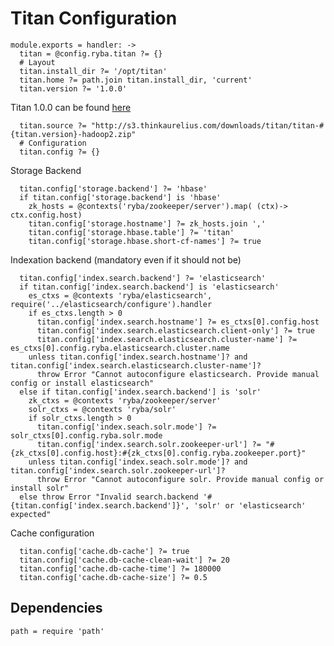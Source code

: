
# Titan Configuration

    module.exports = handler: ->
      titan = @config.ryba.titan ?= {}
      # Layout
      titan.install_dir ?= '/opt/titan'
      titan.home ?= path.join titan.install_dir, 'current'
      titan.version ?= '1.0.0'

Titan 1.0.0 can be found [here](http://s3.thinkaurelius.com/downloads/titan/titan-#{titan.version}-hadoop2.zip)

      titan.source ?= "http://s3.thinkaurelius.com/downloads/titan/titan-#{titan.version}-hadoop2.zip"
      # Configuration
      titan.config ?= {}

Storage Backend

      titan.config['storage.backend'] ?= 'hbase'
      if titan.config['storage.backend'] is 'hbase'
        zk_hosts = @contexts('ryba/zookeeper/server').map( (ctx)-> ctx.config.host)
        titan.config['storage.hostname'] ?= zk_hosts.join ','
        titan.config['storage.hbase.table'] ?= 'titan'
        titan.config['storage.hbase.short-cf-names'] ?= true

Indexation backend (mandatory even if it should not be)

      titan.config['index.search.backend'] ?= 'elasticsearch'
      if titan.config['index.search.backend'] is 'elasticsearch'
        es_ctxs = @contexts 'ryba/elasticsearch', require('../elasticsearch/configure').handler
        if es_ctxs.length > 0
          titan.config['index.search.hostname'] ?= es_ctxs[0].config.host
          titan.config['index.search.elasticsearch.client-only'] ?= true
          titan.config['index.search.elasticsearch.cluster-name'] ?= es_ctxs[0].config.ryba.elasticsearch.cluster.name
        unless titan.config['index.search.hostname']? and titan.config['index.search.elasticsearch.cluster-name']?
          throw Error "Cannot autoconfigure elasticsearch. Provide manual config or install elasticsearch"
      else if titan.config['index.search.backend'] is 'solr'
        zk_ctxs = @contexts 'ryba/zookeeper/server'
        solr_ctxs = @contexts 'ryba/solr'
        if solr_ctxs.length > 0
          titan.config['index.seach.solr.mode'] ?= solr_ctxs[0].config.ryba.solr.mode
          titan.config['index.search.solr.zookeeper-url'] ?= "#{zk_ctxs[0].config.host}:#{zk_ctxs[0].config.ryba.zookeeper.port}"
        unless titan.config['index.seach.solr.mode']? and titan.config['index.search.solr.zookeeper-url']?
          throw Error "Cannot autoconfigure solr. Provide manual config or install solr"
      else throw Error "Invalid search.backend '#{titan.config['index.search.backend']}', 'solr' or 'elasticsearch' expected"

Cache configuration

      titan.config['cache.db-cache'] ?= true
      titan.config['cache.db-cache-clean-wait'] ?= 20
      titan.config['cache.db-cache-time'] ?= 180000
      titan.config['cache.db-cache-size'] ?= 0.5

## Dependencies

    path = require 'path'
